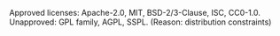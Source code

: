 Approved licenses: Apache-2.0, MIT, BSD-2/3-Clause, ISC, CC0-1.0.
Unapproved: GPL family, AGPL, SSPL. (Reason: distribution constraints)